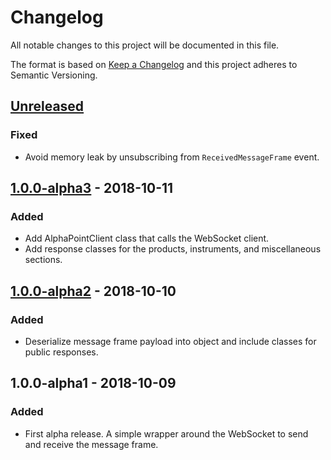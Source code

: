 # Changelog
All notable changes to this project will be documented in this file.

The format is based on [Keep a Changelog](http://keepachangelog.com/en/1.0.0/) and this project adheres to Semantic Versioning.

## [Unreleased]
### Fixed
- Avoid memory leak by unsubscribing from `ReceivedMessageFrame` event.

## [1.0.0-alpha3] - 2018-10-11
### Added
- Add AlphaPointClient class that calls the WebSocket client.
- Add response classes for the products, instruments, and miscellaneous sections.

## [1.0.0-alpha2] - 2018-10-10
### Added
- Deserialize message frame payload into object and include classes for public responses.

## 1.0.0-alpha1 - 2018-10-09
### Added
- First alpha release. A simple wrapper around the WebSocket to send and receive the message frame.

[Unreleased]: https://github.com/RobJohnston/AlphaPoint.Api/compare/v1.0.0-alpha3...HEAD
[1.0.0-alpha3]: https://github.com/RobJohnston/AlphaPoint.Api/compare/v1.0.0-alpha2...v1.0.0-alpha3
[1.0.0-alpha2]: https://github.com/RobJohnston/AlphaPoint.Api/compare/v1.0.0-alpha1...v1.0.0-alpha2